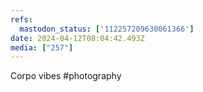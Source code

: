 ```yaml
---
refs:
  mastodon_status: ['112257209630061366']
date: 2024-04-12T08:04:42.493Z
media: ["257"]
---
```


Corpo vibes #photography

